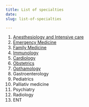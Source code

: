 ```yaml
---
title: List of specialties
date: 
slug: list-of-specialties

---
```

 1. [Anesthesiology and Intensive care](../anesthesiology-and-intensive-care)
 2. [Emergency Medicine](../family-medicine)
 3. [Family Medicine](../family-medicine)
 4. [Immunology](../immunology)
 5. [Cardiology](../cardiology)
 6. [Obstetrics](../obstetrics)
 7. [Opthamology](../opthamology)
 8. Gastroenterology
 9. Pediatrics
10. Palliativ medicine
11. Psychiatry
12. Radiology
13. ENT